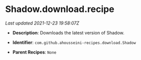 # Shadow.download.recipe

_Last updated 2021-12-23 19:58:07Z_

- **Description**: Downloads the latest version of Shadow.

- **Identifier**: `com.github.ahousseini-recipes.download.Shadow`

- **Parent Recipes**: `None`